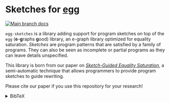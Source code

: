 # Sketches for [egg](https://github.com/egraphs-good/egg)

[![Main branch docs](https://img.shields.io/badge/docs-main-blue)](https://bastacyclop.github.io/egg-sketches/egg_sketches)

`egg-sketches` is a library adding support for program sketches on top of the `egg` (**e**-**g**raphs **g**ood) library,
an e-graph library optimized for equality saturation.
*Sketches* are program patterns that are satisfied by a family of programs.
They can also be seen as incomplete or partial programs as they can leave details unspecified.

This library is born from our paper on [*Sketch-Guided Equality Saturation*](https://arxiv.org/abs/2111.13040),
a semi-automatic technique that allows programmers to provide program sketches to guide rewriting.

Please cite our paper if you use this repository for your research!

<details class="bibtex">
    <summary>BibTeX</summary>
    <code><pre>@article{2021-sketch-guided-eqsat,
  author    = {Thomas Koehler and
               Phil Trinder and
               Michel Steuwer},
  title     = {Sketch-Guided Equality Saturation: Scaling Equality Saturation to
               Complex Optimizations in Languages with Bindings},
  journal   = {CoRR},
  volume    = {abs/2111.13040},
  year      = {2021},
  url       = {https://arxiv.org/abs/2111.13040},
  eprinttype = {arXiv},
  eprint    = {2111.13040},
  timestamp = {Tue, 10 May 2022 15:24:30 +0200},
  biburl    = {https://dblp.org/rec/journals/corr/abs-2111-13040.bib},
  bibsource = {dblp computer science bibliography, https://dblp.org}
}
</pre></code>
</details>